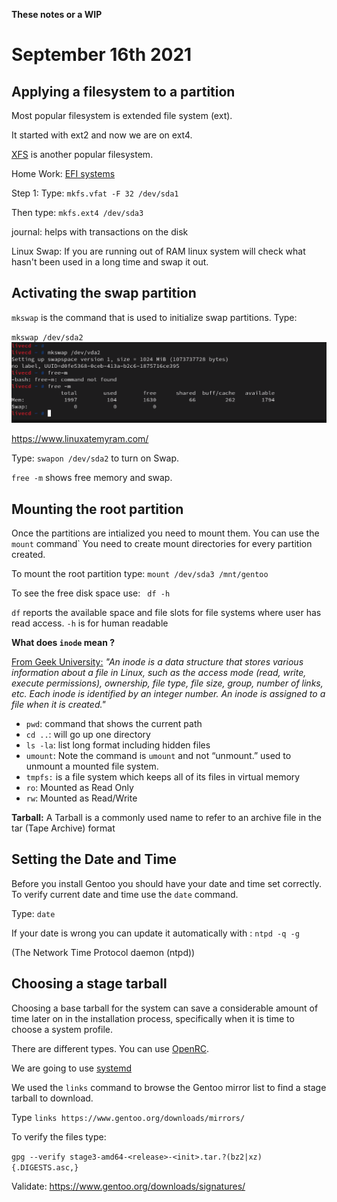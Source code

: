 **These notes or a WIP**

# September 16th 2021

## Applying a filesystem to a partition

Most popular filesystem is extended file system (ext).

It started with ext2 and now we are on ext4.

[XFS](https://en.wikipedia.org/wiki/XFS) is another popular filesystem.

Home Work: [EFI systems](https://en.wikipedia.org/wiki/EFI_system_partition)

Step 1:
Type:
`mkfs.vfat -F 32 /dev/sda1`

Then type:
`mkfs.ext4 /dev/sda3`

journal: helps with transactions on the disk

Linux Swap: If you are running out of RAM linux system will check what hasn't been used in a long time and swap it out.

## Activating the swap partition

`mkswap` is the command that is used to initialize swap partitions. Type:

`mkswap /dev/sda2`
![Swap Ram](../images/swapRAM.png)

https://www.linuxatemyram.com/

Type: `swapon /dev/sda2` to turn on Swap.

`free -m` shows free memory and swap.

## Mounting the root partition

Once the partitions are intialized you need to mount them.
You can use the `mount` command` You need to create mount directories for every partition created.

To mount the root partition type:
`mount /dev/sda3 /mnt/gentoo`

To see the free disk space use:
` df -h`

`df` reports the available space and file slots for file systems where user has read access.
`-h` is for human readable

**What does `inode` mean ?**

[From Geek University:](https://geek-university.com/linux/inode/#:~:text=An%20inode%20is%20a%20data,file%20when%20it%20is%20created.)
_"An inode is a data structure that stores various information about a file in Linux, such as the access mode (read, write, execute permissions), ownership, file type, file size, group, number of links, etc. Each inode is identified by an integer number. An inode is assigned to a file when it is created."_

- `pwd`: command that shows the current path
- `cd ..`: will go up one directory
- `ls -la`: list long format including hidden files
- `umount`: Note the command is `umount` and not “unmount.” used to unmount a mounted file system.
- `tmpfs:` is a file system which keeps all of its files in virtual memory
- `ro`: Mounted as Read Only
- `rw`: Mounted as Read/Write

**Tarball:** A Tarball is a commonly used name to refer to an archive file in the tar (Tape Archive) format

## Setting the Date and Time

Before you install Gentoo you should have your date and time set correctly.
To verify current date and time use the `date` command.

Type: `date`

If your date is wrong you can update it automatically with :
`ntpd -q -g`

(The Network Time Protocol daemon (ntpd))

## Choosing a stage tarball

Choosing a base tarball for the system can save a considerable amount of time later on in the installation process, specifically when it is time to choose a system profile.

There are different types. You can use [OpenRC](https://wiki.gentoo.org/wiki/OpenRC).

We are going to use [systemd](https://wiki.gentoo.org/wiki/Systemd)

We used the `links` command to browse the Gentoo mirror list to find a stage tarball to download.

Type `links https://www.gentoo.org/downloads/mirrors/`

To verify the files type:

`gpg --verify stage3-amd64-<release>-<init>.tar.?(bz2|xz){.DIGESTS.asc,}`

Validate:
https://www.gentoo.org/downloads/signatures/
